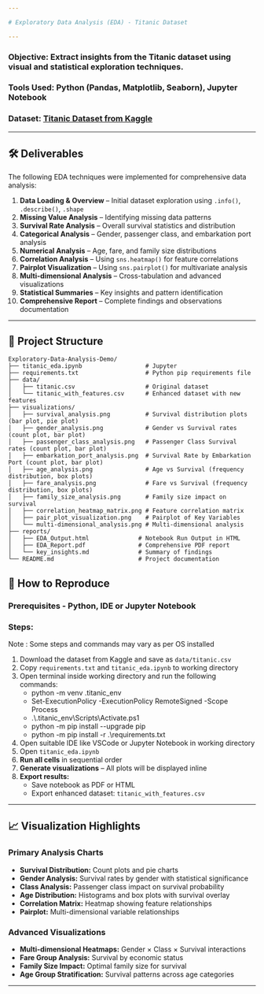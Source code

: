 ```yaml
---

# Exploratory Data Analysis (EDA) - Titanic Dataset

---
```


### Objective: Extract insights from the Titanic dataset using visual and statistical exploration techniques.

### Tools Used: Python (Pandas, Matplotlib, Seaborn), Jupyter Notebook

### Dataset: [Titanic Dataset from Kaggle](https://www.kaggle.com/c/titanic/data?select=train.csv)

---

## 🛠 Deliverables
The following EDA techniques were implemented for comprehensive data analysis:

1. **Data Loading & Overview** – Initial dataset exploration using `.info()`, `.describe()`, `.shape`
2. **Missing Value Analysis** – Identifying missing data patterns
3. **Survival Rate Analysis** – Overall survival statistics and distribution
4. **Categorical Analysis** – Gender, passenger class, and embarkation port analysis
5. **Numerical Analysis** – Age, fare, and family size distributions
6. **Correlation Analysis** – Using `sns.heatmap()` for feature correlations
7. **Pairplot Visualization** – Using `sns.pairplot()` for multivariate analysis
8. **Multi-dimensional Analysis** – Cross-tabulation and advanced visualizations
9. **Statistical Summaries** – Key insights and pattern identification
10. **Comprehensive Report** – Complete findings and observations documentation

---

## 📂 Project Structure

```
Exploratory-Data-Analysis-Demo/
├── titanic_eda.ipynb                  # Jupyter 
├── requirements.txt                   # Python pip requirements file
├── data/
│   ├── titanic.csv                    # Original dataset
│   └── titanic_with_features.csv      # Enhanced dataset with new features
├── visualizations/
│   ├── survival_analysis.png          # Survival distribution plots (bar plot, pie plot)
│   ├── gender_analysis.png            # Gender vs Survival rates (count plot, bar plot)
│   ├── passenger_class_analysis.png   # Passenger Class Survival rates (count plot, bar plot)
│   ├── embarkation_port_analysis.png  # Survival Rate by Embarkation Port (count plot, bar plot)
│   ├── age_analysis.png               # Age vs Survival (frequency distribution, box plots)
│   ├── fare_analysis.png              # Fare vs Survival (frequency distribution, box plots)
│   ├── family_size_analysis.png       # Family size impact on survival
│   ├── correlation_heatmap_matrix.png # Feature correlation matrix 
│   ├── pair_plot_visualization.png    # Pairplot of Key Variables
│   └── multi-dimensional_analysis.png # Multi-dimensional analysis
├── reports/
│   ├── EDA_Output.html              # Notebook Run Output in HTML
│   ├── EDA_Report.pdf               # Comprehensive PDF report
│   └── key_insights.md              # Summary of findings
└── README.md                        # Project documentation
```

## 🚀 How to Reproduce
### Prerequisites - Python, IDE or Jupyter Notebook
### Steps:
Note : Some steps and commands may vary as per OS installed
1. Download the dataset from Kaggle and save as `data/titanic.csv`
2. Copy `requirements.txt` and `titanic_eda.ipynb` to working directory
3. Open terminal inside working directory and run the following commands:
    - python -m venv .titanic_env
    - Set-ExecutionPolicy -ExecutionPolicy RemoteSigned -Scope Process
    - .\\.titanic_env\Scripts\Activate.ps1
    - python -m pip install --upgrade pip
    - python -m pip install -r .\requirements.txt
4. Open suitable IDE like VSCode or Jupyter Notebook in working directory
5. Open `titanic_eda.ipynb`
3. **Run all cells** in sequential order
4. **Generate visualizations** – All plots will be displayed inline
5. **Export results:**
   - Save notebook as PDF or HTML
   - Export enhanced dataset: `titanic_with_features.csv`

---

## 📈 Visualization Highlights

### Primary Analysis Charts
- **Survival Distribution:** Count plots and pie charts
- **Gender Analysis:** Survival rates by gender with statistical significance
- **Class Analysis:** Passenger class impact on survival probability
- **Age Distribution:** Histograms and box plots with survival overlay
- **Correlation Matrix:** Heatmap showing feature relationships
- **Pairplot:** Multi-dimensional variable relationships

### Advanced Visualizations
- **Multi-dimensional Heatmaps:** Gender × Class × Survival interactions
- **Fare Group Analysis:** Survival by economic status
- **Family Size Impact:** Optimal family size for survival
- **Age Group Stratification:** Survival patterns across age categories

---
